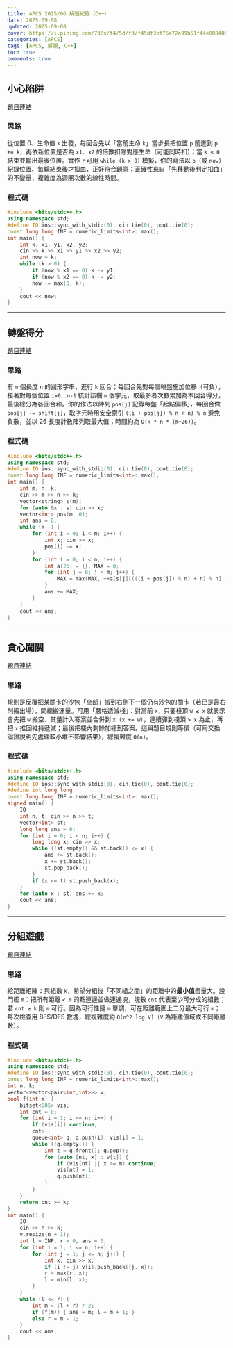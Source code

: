 ```yaml
---
title: APCS 2025/06 解題紀錄（C++）
date: 2025-09-08
updated: 2025-09-08
cover: https://i.pinimg.com/736x/f4/5d/f3/f45df3bf76a72e99b51f44e808408e62.jpg
categories: [APCS]
tags: [APCS, 解題, C++]
toc: true
comments: true
---
```

## 小心陷阱
[題目連結](https://zerojudge.tw/ShowProblem?problemid=q836)

### 思路

從位置 0、生命值 `k` 出發，每回合先以「當前生命 `k`」當步長把位置 `p` 前進到 `p += k`，再依新位置是否為 `x1`、`x2` 的倍數扣除對應生命（可能同時扣）；當 `k ≤ 0` 結束並輸出最後位置。實作上可用 `while (k > 0)` 模擬，你的寫法以 `p`（或 `now`）紀錄位置、每輪結束後才扣血，正好符合題意；正確性來自「先移動後判定扣血」的不變量，複雜度為迴圈次數的線性時間。

### 程式碼
```cpp
#include <bits/stdc++.h>
using namespace std;
#define IO ios::sync_with_stdio(0), cin.tie(0), cout.tie(0);
const long long INF = numeric_limits<int>::max();
int main() {
    int k, x1, y1, x2, y2;
    cin >> k >> x1 >> y1 >> x2 >> y2;
    int now = k;
    while (k > 0) {
        if (now % x1 == 0) k -= y1;
        if (now % x2 == 0) k -= y2;
        now += max(0, k);
    }
    cout << now;
}
```

---

## 轉盤得分
[題目連結](https://zerojudge.tw/ShowProblem?problemid=q837)

### 思路

有 `m` 個長度 `n` 的圓形字串，進行 `k` 回合；每回合先對每個輪盤施加位移（可負），接著對每個位置 `i=0..n-1` 統計該欄 `m` 個字元，取最多者次數累加為本回合得分，最後總分為各回合和。你的作法以陣列 `pos[j]` 記錄每盤「起點偏移」，每回合做 `pos[j] -= shift[j]`，取字元時用安全索引 `((i + pos[j]) % n + n) % n` 避免負數，並以 26 長度計數陣列取最大值；時間約為 `O(k * n * (m+26))`。

### 程式碼

```cpp
#include <bits/stdc++.h>
using namespace std;
#define IO ios::sync_with_stdio(0), cin.tie(0), cout.tie(0);
const long long INF = numeric_limits<int>::max();
int main() {
    int m, n, k;
    cin >> m >> n >> k;
    vector<string> s(m);
    for (auto &x : s) cin >> x;
    vector<int> pos(m, 0);
    int ans = 0;
    while (k--) {
        for (int i = 0; i < m; i++) {
            int x; cin >> x;
            pos[i] -= x;
        }
        for (int i = 0; i < n; i++) {
            int a[26] = {}, MAX = 0;
            for (int j = 0; j < m; j++) {
                MAX = max(MAX, ++a[s[j][(((i + pos[j]) % n) + n) % n] - 'a']);
            }
            ans += MAX;
        }
    }
    cout << ans;
}
```

---

## 貪心闖關
[題目連結](https://zerojudge.tw/ShowProblem?problemid=q838)

### 思路

規則是反覆把某關卡的沙包「全部」搬到右側下一個仍有沙包的關卡（若已是最右則搬出場），問總搬運量。可用「嚴格遞減棧」：對當前 `x`，只要棧頂 `w ≤ x` 就表示會先把 `w` 搬空、其量計入答案並合併到 `x`（`x += w`），連續彈到棧頂 `> x` 為止，再把 `x` 推回維持遞減；最後把棧內剩餘加總到答案。這與題目規則等價（可用交換論證說明先處理較小堆不影響結果），總複雜度 `O(n)`。

### 程式碼

```cpp
#include <bits/stdc++.h>
using namespace std;
#define IO ios::sync_with_stdio(0), cin.tie(0), cout.tie(0);
#define int long long
const long long INF = numeric_limits<int>::max();
signed main() {
    IO
    int n, t; cin >> n >> t;
    vector<int> st;
    long long ans = 0;
    for (int i = 0; i < n; i++) {
        long long x; cin >> x;
        while (!st.empty() && st.back() <= x) {
            ans += st.back();
            x += st.back();
            st.pop_back();
        }
        if (x <= t) st.push_back(x);
    }
    for (auto x : st) ans += x;
    cout << ans;
}
```

---

## 分組遊戲
[題目連結](https://zerojudge.tw/ShowProblem?problemid=q839)

### 思路

給距離矩陣 `D` 與組數 `k`，希望分組後「不同組之間」的距離中的**最小值**盡量大。設門檻 `m`：把所有距離 `< m` 的點連邊並做連通塊，塊數 `cnt` 代表至少可分成的組數；若 `cnt ≥ k` 則 `m` 可行。因為可行性隨 `m` 單調，可在距離範圍上二分最大可行 `m`；每次檢查用 BFS/DFS 數塊，總複雜度約 `O(n^2 log V)`（`V` 為距離值域或不同距離數）。

### 程式碼

```cpp
#include <bits/stdc++.h>
using namespace std;
#define IO ios::sync_with_stdio(0), cin.tie(0), cout.tie(0);
const long long INF = numeric_limits<int>::max();
int n, k;
vector<vector<pair<int,int>>> v;
bool f(int m) {
    bitset<505> vis;
    int cnt = 0;
    for (int i = 1; i <= n; i++) {
        if (vis[i]) continue;
        cnt++;
        queue<int> q; q.push(i); vis[i] = 1;
        while (!q.empty()) {
            int t = q.front(); q.pop();
            for (auto [nt, x] : v[t]) {
                if (vis[nt] || x >= m) continue;
                vis[nt] = 1;
                q.push(nt);
            }
        }
    }
    return cnt >= k;
}
int main() {
    IO
    cin >> n >> k;
    v.resize(n + 1);
    int l = INF, r = 0, ans = 0;
    for (int i = 1; i <= n; i++) {
        for (int j = 1; j <= n; j++) {
            int x; cin >> x;
            if (i != j) v[i].push_back({j, x});
            r = max(r, x);
            l = min(l, x);
        }
    }
    while (l <= r) {
        int m = (l + r) / 2;
        if (f(m)) { ans = m; l = m + 1; }
        else r = m - 1;
    }
    cout << ans;
}
```
